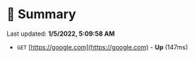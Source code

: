 # 📖 Summary
Last updated: **1/5/2022, 5:09:58 AM**

- `GET` [https://google.com](https://google.com) - **Up** (147ms)
